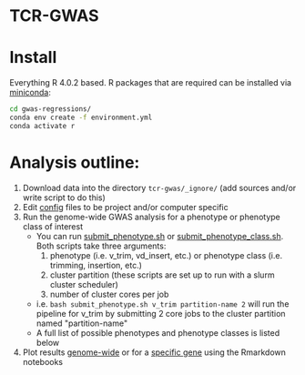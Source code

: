 # TCR-GWAS 

# Install
Everything R 4.0.2 based. R packages that are required can be installed via [miniconda](https://docs.conda.io/en/latest/miniconda.html): 

```bash 
cd gwas-regressions/
conda env create -f environment.yml
conda activate r
```

# Analysis outline: 
1. Download data into the directory `tcr-gwas/_ignore/` (add sources and/or write script to do this)
2. Edit [config](config/) files to be project and/or computer specific
2. Run the genome-wide GWAS analysis for a phenotype or phenotype class of interest
    * You can run [submit_phenotype.sh](submit_phenotype.sh) or [submit_phenotype_class.sh](submit_phenotype_class.sh). Both scripts take three arguments: 
        1. phenotype (i.e. v_trim, vd_insert, etc.) or phenotype class (i.e. trimming, insertion, etc.) 
        2. cluster partition (these scripts are set up to run with a slurm cluster scheduler)
        3. number of cluster cores per job
    * i.e. `bash submit_phenotype.sh v_trim partition-name 2` will run the pipeline for v_trim by submitting 2 core jobs to the cluster partition named "partition-name"
    * A full list of possible phenotypes and phenotype classes is listed below
3. Plot results [genome-wide](plotting_scripts/plot_genome_wide.Rmd) or for a [specific gene](plotting_scripts/plot_gene.Rmd) using the Rmarkdown notebooks







